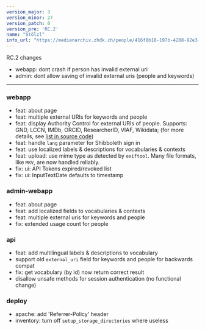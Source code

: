 ```yaml
---
version_major: 3
version_minor: 27
version_patch: 0
version_pre: 'RC.2'
name: "Stölzl"
info_url: "https://medienarchiv.zhdk.ch/people/416f8b18-197b-4208-92e3-869967dacf92"
---
```


RC.2 changes

- webapp: dont crash if person has invalid external uri
- admin: dont allow saving of invalid external uris (people and keywords)

* * *

### webapp

- feat: about page
- feat: multiple external URIs for keywords and people
- feat: display Authority Control for external URIs of people.
  Supports: GND, LCCN, IMDb, ORCID, ResearcherID, VIAF, Wikidata; (for more details, see [list in source code](https://github.com/Madek/madek-datalayer/blob/master/lib/uri_authority_control.rb#L11))
- feat: handle `lang` parameter for Shibboleth sign in
- feat: use localized labels & descriptions for vocabularies & contexts
- feat: upload: use mime type as detected by `exiftool`.
  Many file formats, like `MKV`, are now handled reliably.
- fix: ui: API Tokens expired/revoked list
- fix: ui: InputTextDate defaults to timestamp

### admin-webapp

- feat: about page
- feat: add localized fields to vocabularies & contexts
- feat: multiple external uris for keywords and people
- fix: extended usage count for people

### api

- feat: add multilingual labels & descriptions to vocabulary
- support old `external_uri` field for keywords and people for backwards compat
- fix: get vocabulary (by id) now return correct result
- disallow unsafe methods for session authentication (no functional change)

### deploy

- apache: add 'Referrer-Policy' header
- inventory: turn off `setup_storage_directories` where useless
